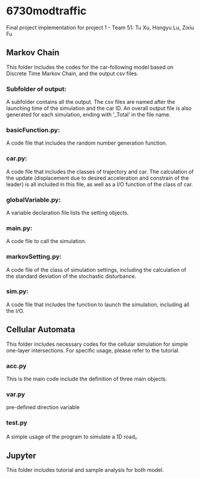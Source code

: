 # 6730modtraffic
Final project implementation for project 1 - Team 51: Tu Xu, Hongyu Lu, Zixiu Fu

## Markov Chain
This folder includes the codes for the car-following model based on Discrete Time Markov Chain, and the output csv files.

### Subfolder of output:
A subfolder contains all the output. The csv files are named after the launching time of the simulation and the car ID. An overall output file is also generated for each simulation, ending with ‘_Total’ in the file name.
    
### basicFunction.py:
A code file that includes the random number generation function.

### car.py:
A code file that includes the classes of trajectory and car. The calculation of the update (displacement due to desired acceleration and constrain of the leader) is all included in this file, as well as a I/O function of the class of car.

### globalVariable.py:
A variable declaration file lists the setting objects.

### main.py:
A code file to call the simulation.

### markovSetting.py:
A code file of the class of simulation settings, including the calculation of the standard deviation of the stochastic disturbance.

### sim.py:
A code file that includes the function to launch the simulation, including all the I/O.


## Cellular Automata
This folder includes necessary codes for the cellular simulation for simple one-layer intersections. For specific usage, please refer to the tutorial.

### acc.py
This is the main code include the definition of three main objects.

### var.py
pre-defined direction variable

### test.py
A simple usage of the program to simulate a 1D road。

## Jupyter
This folder includes tutorial and sample analysis for both model.